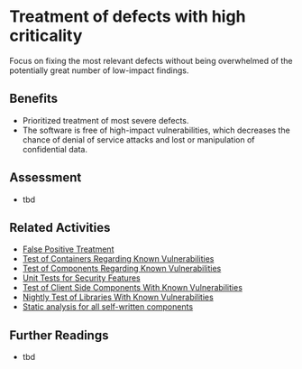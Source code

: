 # Treatment of defects with high criticality

Focus on fixing the most relevant defects without being overwhelmed of the potentially great number of low-impact findings. 

## Benefits

- Prioritized treatment of most severe defects.
- The software is free of high-impact vulnerabilities, which decreases the chance of denial of service attacks and lost or manipulation of confidential data. 

## Assessment

- tbd

## Related Activities
- [False Positive Treatment](../yellow/false-positive-treatment.md)
- [Test of Containers Regarding Known Vulnerabilities](../green/test-of-container-images-regarding-known-vulnerabilities.md)
- [Test of Components Regarding Known Vulnerabilities](../yellow/test-of-components-regarding-known-vulnerabilities.md)
- [Unit Tests for Security Features](../yellow/unit-tests-for-security-features.md)
- [Test of Client Side Components With Known Vulnerabilities](../orange/test-of-client-side-components-with-known-vulnerabilities.md)
- [Nightly Test of Libraries With Known Vulnerabilities](../orange/nightly-test-of-libraries-with-known-vulnerabilities.md)
- [Static analysis for all self-written components](static-analysis-for-all-self-written-components.md)


## Further Readings
- tbd
